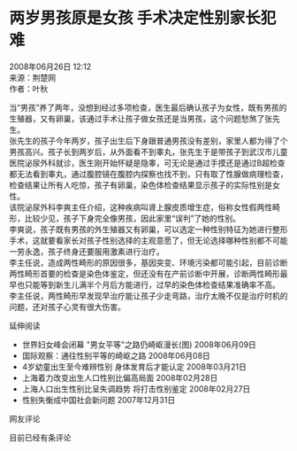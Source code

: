 # 两岁男孩原是女孩 手术决定性别家长犯难

2008年06月26日 12:12  
来源：荆楚网  
作者：叶秋

当“男孩”养了两年，没想到经过多项检查，医生最后确认孩子为女性，既有男孩的生殖器，又有卵巢，该通过手术让孩子做女孩还是当男孩，这个问题愁煞了张先生。  
张先生的孩子今年两岁，孩子出生后下身跟普通男孩没有差别，家里人都为得了个男孩高兴。孩子长到两岁后，从外面看不到睾丸，张先生于是带孩子到武汉市儿童医院泌尿外科就诊，医生刚开始怀疑是隐睾，可无论是通过手摸还是通过B超检查都无法看到睾丸，通过腹腔镜在腹腔内探察也找不到，只有取了性腺做病理检查，检查结果让所有人吃惊，孩子有卵巢，染色体检查结果显示孩子的实际性别是女性。  
该院泌尿外科李爽主任介绍，这种疾病叫肾上腺皮质增生症，俗称女性假两性畸形，比较少见，孩子下身完全像男孩，因此家里“误判”了她的性别。  
李爽说，孩子既有男孩的外生殖器又有卵巢，可以选定一种性别特征为她进行整形手术，这就要看家长对孩子性别选择的主观意愿了，但无论选择哪种性别都不可能一劳永逸，孩子终身还要服用激素进行治疗。  
李主任说，造成两性畸形的原因很多，基因突变、环境污染都可能引起，目前诊断两性畸形首要的检查是染色体鉴定，但还没有在产前诊断中开展，诊断两性畸形最早也只能等到新生儿满半个月后方能进行，过早的染色体检查结果准确率不高。  
李主任说，两性畸形早发现早治疗能让孩子少走弯路，治疗太晚不仅是治疗时机的问题，还对孩子心灵有很大伤害。

延伸阅读

- 世界妇女峰会闭幕 "男女平等"之路仍崎岖漫长(图) 2008年06月09日
- 国际观察：通往性别平等的崎岖之路 2008年06月08日
- 4岁幼童出生至今难辨性别 身体发育后才能认定 2008年03月21日
- 上海着力改变出生人口性别比偏高局面 2008年02月28日
- 上海人口出生性别比呈失调趋势 将打击性别鉴定 2008年02月27日
- 性别失衡成中国社会新问题 2007年12月31日

网友评论

目前已经有条评论